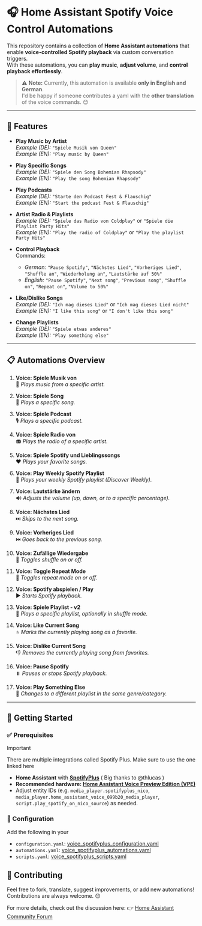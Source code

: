 # 🎧 Home Assistant Spotify Voice Control Automations

This repository contains a collection of **Home Assistant automations** that enable **voice-controlled Spotify playback** via custom conversation triggers.  
With these automations, you can **play music**, **adjust volume**, and **control playback effortlessly**.

> ⚠️ **Note:** Currently, this automation is available **only in English and German**.  
> I'd be happy if someone contributes a yaml with the **other translation** of the voice commands. 😊

---

## 🎵 Features

- **Play Music by Artist**  
  *Example (DE):* `"Spiele Musik von Queen"`  
  *Example (EN):* `"Play music by Queen"`

- **Play Specific Songs**  
  *Example (DE):* `"Spiele den Song Bohemian Rhapsody"`  
  *Example (EN):* `"Play the song Bohemian Rhapsody"`

- **Play Podcasts**  
  *Example (DE):* `"Starte den Podcast Fest & Flauschig"`  
  *Example (EN):* `"Start the podcast Fest & Flauschig"`

- **Artist Radio & Playlists**  
  *Example (DE):* `"Spiele das Radio von Coldplay"` or `"Spiele die Playlist Party Hits"`  
  *Example (EN):* `"Play the radio of Coldplay"` or `"Play the playlist Party Hits"`

- **Control Playback**  
  Commands:  
  - *German:* `"Pause Spotify"`, `"Nächstes Lied"`, `"Vorheriges Lied"`, `"Shuffle an"`, `"Wiederholung an"`, `"Lautstärke auf 50%"`  
  - *English:* `"Pause Spotify"`, `"Next song"`, `"Previous song"`, `"Shuffle on"`, `"Repeat on"`, `"Volume to 50%"`

- **Like/Dislike Songs**  
  *Example (DE):* `"Ich mag dieses Lied"` or `"Ich mag dieses Lied nicht"`  
  *Example (EN):* `"I like this song"` or `"I don't like this song"`

- **Change Playlists**  
  *Example (DE):* `"Spiele etwas anderes"`  
  *Example (EN):* `"Play something else"`

---

## 📋 Automations Overview

1. **Voice: Spiele Musik von <Artist>**  
   🎤 *Plays music from a specific artist.*

2. **Voice: Spiele Song <Song>**  
   🎵 *Plays a specific song.*

3. **Voice: Spiele Podcast <Podcast>**  
   🎙️ *Plays a specific podcast.*

4. **Voice: Spiele Radio von <Artist>**  
   📻 *Plays the radio of a specific artist.*

5. **Voice: Spiele Spotify und Lieblingssongs**  
   ❤️ *Plays your favorite songs.*

6. **Voice: Play Weekly Spotify Playlist**  
   🔄 *Plays your weekly Spotify playlist (Discover Weekly).*

7. **Voice: Lautstärke ändern**  
   🔊 *Adjusts the volume (up, down, or to a specific percentage).*

8. **Voice: Nächstes Lied**  
   ⏭️ *Skips to the next song.*

9. **Voice: Vorheriges Lied**  
   ⏮️ *Goes back to the previous song.*

10. **Voice: Zufällige Wiedergabe**  
    🔀 *Toggles shuffle on or off.*

11. **Voice: Toggle Repeat Mode**  
    🔁 *Toggles repeat mode on or off.*

12. **Voice: Spotify abspielen / Play**  
    ▶️ *Starts Spotify playback.*

13. **Voice: Spiele Playlist - v2**  
    📂 *Plays a specific playlist, optionally in shuffle mode.*

14. **Voice: Like Current Song**  
    ⭐ *Marks the currently playing song as a favorite.*

15. **Voice: Dislike Current Song**  
    👎 *Removes the currently playing song from favorites.*

16. **Voice: Pause Spotify**  
    ⏸️ *Pauses or stops Spotify playback.*

17. **Voice: Play Something Else**  
    🔄 *Changes to a different playlist in the same genre/category.*

---

## 🚀 Getting Started

### ✅ Prerequisites

> [!IMPORTANT]  
> There are multiple integrations called Spotify Plus. Make sure to use the one linked here

- **Home Assistant** with **[SpotifyPlus](https://community.home-assistant.io/t/spotifyplus-integration/698651)** ( Big thanks to @thlucas )
- **Recommended hardware: [Home Assistant Voice Preview Edition (VPE)](https://www.home-assistant.io/voice-pe/)**
- Adjust entity IDs (e.g. `media_player.spotifyplus_nico`, `media_player.home_assistant_voice_099b20_media_player`, `script.play_spotify_on_nico_source`) as needed.

### 🔧 Configuration

Add the following in your

- `configuration.yaml`: [voice_spotifyplus_configuration.yaml](voice_spotifyplus_configuration.yaml)
- `automations.yaml`: [voice_spotifyplus_automations.yaml](voice_spotifyplus_automations.yaml)
- `scripts.yaml`: [voice_spotifyplus_scripts.yaml](voice_spotifyplus_scripts.yaml)


## 📢 Contributing
Feel free to fork, translate, suggest improvements, or add new automations!
Contributions are always welcome. 😊

For more details, check out the discussion here:
👉 [Home Assistant Community Forum](https://community.home-assistant.io/t/voice-music-control-with-spotifyplus-and-ha-voice-pe/837357)
